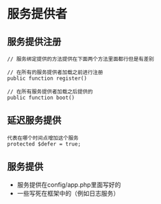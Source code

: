 # 服务提供者

## 服务提供注册

```
// 服务绑定提供的方法提供在下面两个方法里面都行但是有差别

// 在所有的服务提供者加载之前进行注册
public function register()

// 在所有服务提供者加载之后提供的
public function boot()
```

## 延迟服务提供

```
代表在哪个时间点增加这个服务
protected $defer = true;
```

## 服务提供
- 服务提供在config/app.php里面写好的
- 一些写死在框架中的（例如日志服务）








































